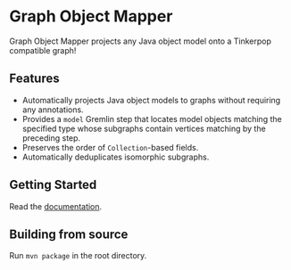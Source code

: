 Graph Object Mapper
===================

Graph Object Mapper projects any Java object model onto a Tinkerpop compatible graph!

Features
--------

* Automatically projects Java object models to graphs without requiring any annotations.
* Provides a `model` Gremlin step that locates model objects matching the specified type whose subgraphs contain vertices matching by the preceding step.
* Preserves the order of `Collection`-based fields.
* Automatically deduplicates isomorphic subgraphs.

Getting Started
---------------

Read the [documentation](https://github.com/jkschneider/graph-object-mapper/wiki).

Building from source
--------------------

Run `mvn package` in the root directory.